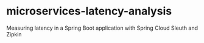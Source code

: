 # microservices-latency-analysis
Measuring latency in a Spring Boot application with Spring Cloud Sleuth and Zipkin
